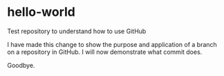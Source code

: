 # hello-world
Test repository to understand how to use GitHub

I have made this change to show the purpose and application of a branch on a repository in GitHub.
I will now demonstrate what commit does.

Goodbye.
